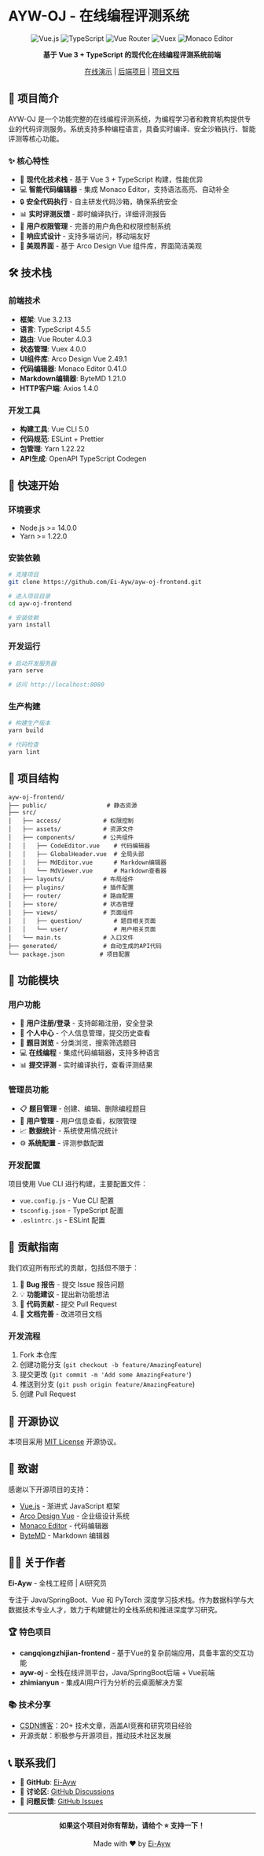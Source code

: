 # AYW-OJ - 在线编程评测系统

<div align="center">

![Vue.js](https://img.shields.io/badge/Vue.js-3.2.13-4FC08D?style=flat-square&logo=vue.js)
![TypeScript](https://img.shields.io/badge/TypeScript-4.5.5-3178C6?style=flat-square&logo=typescript)
![Vue Router](https://img.shields.io/badge/Vue%20Router-4.0.3-4FC08D?style=flat-square&logo=vue.js)
![Vuex](https://img.shields.io/badge/Vuex-4.0.0-4FC08D?style=flat-square&logo=vue.js)
![Monaco Editor](https://img.shields.io/badge/Monaco%20Editor-0.41.0-007ACC?style=flat-square&logo=visual-studio-code)

**基于 Vue 3 + TypeScript 的现代化在线编程评测系统前端**

[在线演示](#) | [后端项目](#) | [项目文档](#)

</div>

## 📖 项目简介

AYW-OJ 是一个功能完整的在线编程评测系统，为编程学习者和教育机构提供专业的代码评测服务。系统支持多种编程语言，具备实时编译、安全沙箱执行、智能评测等核心功能。

### ✨ 核心特性

- 🚀 **现代化技术栈** - 基于 Vue 3 + TypeScript 构建，性能优异
- 💻 **智能代码编辑器** - 集成 Monaco Editor，支持语法高亮、自动补全
- 🔒 **安全代码执行** - 自主研发代码沙箱，确保系统安全
- 📊 **实时评测反馈** - 即时编译执行，详细评测报告
- 👥 **用户权限管理** - 完善的用户角色和权限控制系统
- 📱 **响应式设计** - 支持多端访问，移动端友好
- 🎨 **美观界面** - 基于 Arco Design Vue 组件库，界面简洁美观

## 🛠️ 技术栈

### 前端技术
- **框架**: Vue 3.2.13
- **语言**: TypeScript 4.5.5
- **路由**: Vue Router 4.0.3
- **状态管理**: Vuex 4.0.0
- **UI组件库**: Arco Design Vue 2.49.1
- **代码编辑器**: Monaco Editor 0.41.0
- **Markdown编辑器**: ByteMD 1.21.0
- **HTTP客户端**: Axios 1.4.0

### 开发工具
- **构建工具**: Vue CLI 5.0
- **代码规范**: ESLint + Prettier
- **包管理**: Yarn 1.22.22
- **API生成**: OpenAPI TypeScript Codegen

## 🚀 快速开始

### 环境要求

- Node.js >= 14.0.0
- Yarn >= 1.22.0

### 安装依赖

```bash
# 克隆项目
git clone https://github.com/Ei-Ayw/ayw-oj-frontend.git

# 进入项目目录
cd ayw-oj-frontend

# 安装依赖
yarn install
```

### 开发运行

```bash
# 启动开发服务器
yarn serve

# 访问 http://localhost:8080
```

### 生产构建

```bash
# 构建生产版本
yarn build

# 代码检查
yarn lint
```

## 📁 项目结构

```
ayw-oj-frontend/
├── public/                 # 静态资源
├── src/
│   ├── access/            # 权限控制
│   ├── assets/            # 资源文件
│   ├── components/        # 公共组件
│   │   ├── CodeEditor.vue    # 代码编辑器
│   │   ├── GlobalHeader.vue  # 全局头部
│   │   ├── MdEditor.vue      # Markdown编辑器
│   │   └── MdViewer.vue      # Markdown查看器
│   ├── layouts/           # 布局组件
│   ├── plugins/           # 插件配置
│   ├── router/            # 路由配置
│   ├── store/             # 状态管理
│   ├── views/             # 页面组件
│   │   ├── question/         # 题目相关页面
│   │   └── user/             # 用户相关页面
│   └── main.ts            # 入口文件
├── generated/             # 自动生成的API代码
└── package.json          # 项目配置
```

## 🎯 功能模块

### 用户功能
- 🔐 **用户注册/登录** - 支持邮箱注册，安全登录
- 👤 **个人中心** - 个人信息管理，提交历史查看
- 📝 **题目浏览** - 分类浏览，搜索筛选题目
- 💻 **在线编程** - 集成代码编辑器，支持多种语言
- 📊 **提交评测** - 实时编译执行，查看评测结果

### 管理员功能
- 📋 **题目管理** - 创建、编辑、删除编程题目
- 👥 **用户管理** - 用户信息查看，权限管理
- 📈 **数据统计** - 系统使用情况统计
- ⚙️ **系统配置** - 评测参数配置

### 开发配置

项目使用 Vue CLI 进行构建，主要配置文件：

- `vue.config.js` - Vue CLI 配置
- `tsconfig.json` - TypeScript 配置
- `.eslintrc.js` - ESLint 配置

## 🤝 贡献指南

我们欢迎所有形式的贡献，包括但不限于：

1. 🐛 **Bug 报告** - 提交 Issue 报告问题
2. 💡 **功能建议** - 提出新功能想法
3. 🔧 **代码贡献** - 提交 Pull Request
4. 📖 **文档完善** - 改进项目文档

### 开发流程

1. Fork 本仓库
2. 创建功能分支 (`git checkout -b feature/AmazingFeature`)
3. 提交更改 (`git commit -m 'Add some AmazingFeature'`)
4. 推送到分支 (`git push origin feature/AmazingFeature`)
5. 创建 Pull Request

## 📄 开源协议

本项目采用 [MIT License](LICENSE) 开源协议。

## 🙏 致谢

感谢以下开源项目的支持：

- [Vue.js](https://vuejs.org/) - 渐进式 JavaScript 框架
- [Arco Design Vue](https://arco.design/vue/) - 企业级设计系统
- [Monaco Editor](https://microsoft.github.io/monaco-editor/) - 代码编辑器
- [ByteMD](https://github.com/bytedance/bytemd) - Markdown 编辑器

## 👨‍💻 关于作者

**Ei-Ayw** - 全栈工程师 | AI研究员

专注于 Java/SpringBoot、Vue 和 PyTorch 深度学习技术栈。作为数据科学与大数据技术专业人才，致力于构建健壮的全栈系统和推进深度学习研究。

### 🏆 特色项目
- **cangqiongzhijian-frontend** - 基于Vue的复杂前端应用，具备丰富的交互功能
- **ayw-oj** - 全栈在线评测平台，Java/SpringBoot后端 + Vue前端
- **zhimianyun** - 集成AI用户行为分析的云桌面解决方案

### 📚 技术分享
- [CSDN博客](https://blog.csdn.net/2301_79433391?type=blog)：20+ 技术文章，涵盖AI竞赛和研究项目经验
- 开源贡献：积极参与开源项目，推动技术社区发展

## 📞 联系我们

- 🔗 **GitHub**: [Ei-Ayw](https://github.com/Ei-Ayw)
- 💬 **讨论区**: [GitHub Discussions](#)
- 🐛 **问题反馈**: [GitHub Issues](#)

---

<div align="center">

**如果这个项目对你有帮助，请给个 ⭐️ 支持一下！**

Made with ❤️ by [Ei-Ayw](https://github.com/Ei-Ayw)

</div>
